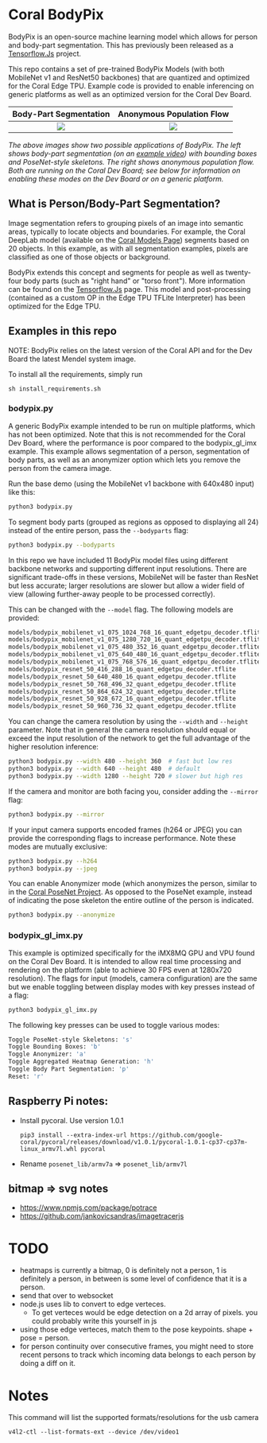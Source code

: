 # Coral BodyPix

BodyPix is an open-source machine learning model which allows for person and
body-part segmentation. This has previously been released as a
[Tensorflow.Js](https://blog.tensorflow.org/2019/11/updated-bodypix-2.html)
project.

This repo contains a set of pre-trained BodyPix Models (with both MobileNet v1
and ResNet50 backbones) that are quantized and optimized for the Coral Edge
 TPU. Example code is provided to enable inferencing on generic platforms as
 well as an optimized version for the Coral Dev Board.

Body-Part Segmentation | Anonymous Population Flow
:-------------------------:|:-------------------------:
![](media/segmentation.gif) | ![](media/flow.gif)

*The above images show two possible applications of BodyPix. The left shows body-part
 segmentation (on an [example video](https://github.com/intel-iot-devkit/sample-videos/blob/master/head-pose-face-detection-female-and-male.mp4)) with bounding boxes and PoseNet-style skeletons. The right
 shows anonymous population flow. Both are running on the Coral Dev Board; see below for
 information on enabling these modes on the Dev Board or on a generic platform.*

## What is Person/Body-Part Segmentation?

Image segmentation refers to grouping pixels of an image into semantic areas,
typically to locate objects and boundaries. For example, the Coral DeepLab
model (available on the [Coral Models Page](https://coral.ai/models/)) segments
based on 20 objects. In this example, as with all segmentation examples, pixels
are classified as one of those objects or background.

BodyPix extends this concept and segments for people as well as twenty-four
body parts (such as "right hand" or "torso front"). More information can be
found on the
 [Tensorflow.Js](https://blog.tensorflow.org/2019/11/updated-bodypix-2.html)
page. This model and post-processing (contained as a custom OP in the Edge
TPU TFLite Interpreter) has been optimized for the Edge TPU.

## Examples in this repo

NOTE: BodyPix relies on the latest version of the Coral API and for the Dev
Board the latest Mendel system image.

To install all the requirements, simply run

```
sh install_requirements.sh
```

### bodypix.py

A generic BodyPix example intended to be run on multiple platforms, which has
not been optimized. Note that this is not recommended for the Coral Dev Board,
 where the performance is poor compared to the bodypix_gl_imx example. This
 example allows segmentation of a person, segmentation of body parts, as well
 as an anonymizer option which lets you remove the person from the camera
 image.

Run the base demo (using the MobileNet v1 backbone with 640x480 input) like
this:

```bash
python3 bodypix.py
```

To segment body parts (grouped as regions as opposed to displaying all 24)
 instead of the entire person, pass the `--bodyparts` flag:

```bash
python3 bodypix.py --bodyparts
```

In this repo we have included 11 BodyPix model files using different backbone
networks and supporting different input resolutions. There are significant
trade-offs in these versions, MobileNet will be faster than ResNet but
less accurate; larger resolutions are slower but allow a wider field of
view (allowing further-away people to be processed correctly).

This can be changed with the `--model` flag. The following models are
provided:

```bash
models/bodypix_mobilenet_v1_075_1024_768_16_quant_edgetpu_decoder.tflite
models/bodypix_mobilenet_v1_075_1280_720_16_quant_edgetpu_decoder.tflite
models/bodypix_mobilenet_v1_075_480_352_16_quant_edgetpu_decoder.tflite
models/bodypix_mobilenet_v1_075_640_480_16_quant_edgetpu_decoder.tflite
models/bodypix_mobilenet_v1_075_768_576_16_quant_edgetpu_decoder.tflite
models/bodypix_resnet_50_416_288_16_quant_edgetpu_decoder.tflite
models/bodypix_resnet_50_640_480_16_quant_edgetpu_decoder.tflite
models/bodypix_resnet_50_768_496_32_quant_edgetpu_decoder.tflite
models/bodypix_resnet_50_864_624_32_quant_edgetpu_decoder.tflite
models/bodypix_resnet_50_928_672_16_quant_edgetpu_decoder.tflite
models/bodypix_resnet_50_960_736_32_quant_edgetpu_decoder.tflite
```

You can change the camera resolution by using the `--width` and `--height`
parameter. Note that in general the camera resolution should equal or exceed
 the input resolution of the network to get the full advantage of the higher
 resolution inference:

```bash
python3 bodypix.py --width 480 --height 360  # fast but low res
python3 bodypix.py --width 640 --height 480  # default
python3 bodypix.py --width 1280 --height 720 # slower but high res
```

If the camera and monitor are both facing you, consider adding the `--mirror` flag:

```bash
python3 bodypix.py --mirror
```

If your input camera supports encoded frames (h264 or JPEG) you can provide
the corresponding flags to increase performance. Note these modes are mutually
exclusive:

```bash
python3 bodypix.py --h264
python3 bodypix.py --jpeg
```

You can enable Anonymizer mode (which anonymizes the person, similar to in the
[Coral PoseNet Project](https://github.com/google-coral/project-posenet). As
opposed to the PoseNet example, instead of indicating the pose skeleton the
entire outline of the person is indicated.

```bash
python3 bodypix.py --anonymize
```

### bodypix_gl_imx.py

This example is optimized specifically for the iMX8MQ GPU and VPU found on the
Coral Dev Board. It is intended to allow real time processing and rendering on
the platform (able to achieve 30 FPS even at 1280x720 resolution). The flags
 for input (models, camera configuration) are the same but we enable
 toggling between display modes with key presses instead of a flag:

```bash
python3 bodypix_gl_imx.py
```

The following key presses can be used to toggle various modes:

```bash
Toggle PoseNet-style Skeletons: 's'
Toggle Bounding Boxes: 'b'
Toggle Anonymizer: 'a'
Toggle Aggregated Heatmap Generation: 'h'
Toggle Body Part Segmentation: 'p'
Reset: 'r'
```

## Raspberry Pi notes:

* Install pycoral.  Use version 1.0.1 
    ```
    pip3 install --extra-index-url https://github.com/google-coral/pycoral/releases/download/v1.0.1/pycoral-1.0.1-cp37-cp37m-linux_armv7l.whl pycoral
    ```
* Rename `posenet_lib/armv7a` => `posenet_lib/armv7l`

## bitmap => svg notes
* https://www.npmjs.com/package/potrace
* https://github.com/jankovicsandras/imagetracerjs

# TODO
* heatmaps is currently a bitmap, 0 is definitely not a person, 1 is definitely a person, in between is some level of confidence that it is a person.
* send that over to websocket
* node.js uses lib to convert to edge verteces.
    * To get verteces would be edge detection on a 2d array of pixels.  you could probably write this yourself in js
* using those edge verteces, match them to the pose keypoints.  shape + pose = person.
* for person continuity over consecutive frames, you might need to store recent persons to track which incoming data belongs to each person by doing a diff on it.  

# Notes
This command will list the supported formats/resolutions for the usb camera

`v4l2-ctl --list-formats-ext --device /dev/video1`